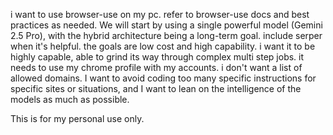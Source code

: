 i want to use browser-use on my pc. refer to browser-use docs and best practices as needed. We will start by using a single powerful model (Gemini 2.5 Pro), with the hybrid architecture being a long-term goal. include serper when it's helpful. the goals are low cost and high capability. i want it to be highly capable, able to grind its way through complex multi step jobs. it needs to use my chrome profile with my accounts. i don't want a list of allowed domains. I want to avoid coding too many specific instructions for specific sites or situations, and I want to lean on the intelligence of the models as much as possible.

This is for my personal use only. 